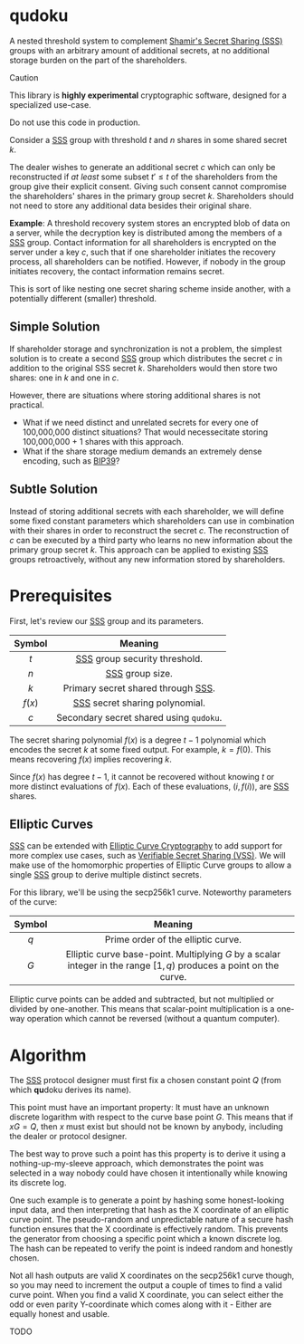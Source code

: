 # qudoku

A nested threshold system to complement [Shamir's Secret Sharing (SSS)][SSS] groups with an arbitrary amount of additional secrets, at no additional storage burden on the part of the shareholders.

> [!CAUTION]
>
> This library is **highly experimental** cryptographic software, designed for a specialized use-case.
>
> Do not use this code in production.

Consider a [SSS] group with threshold $t$ and $n$ shares in some shared secret $k$.

The dealer wishes to generate an additional secret $c$ which can only be reconstructed if _at least_ some subset $t' \le t$ of the shareholders from the group give their explicit consent. Giving such consent cannot compromise the shareholders' shares in the primary group secret $k$. Shareholders should not need to store any additional data besides their original share.

**Example**: A threshold recovery system stores an encrypted blob of data on a server, while the decryption key is distributed among the members of a [SSS] group. Contact information for all shareholders is encrypted on the server under a key $c$, such that if one shareholder initiates the recovery process, all shareholders can be notified. However, if nobody in the group initiates recovery, the contact information remains secret.

This is sort of like nesting one secret sharing scheme inside another, with a potentially different (smaller) threshold.

## Simple Solution

If shareholder storage and synchronization is not a problem, the simplest solution is to create a second [SSS] group which distributes the secret $c$ in addition to the original SSS secret $k$. Shareholders would then store two shares: one in $k$ and one in $c$.

However, there are situations where storing additional shares is not practical.

- What if we need distinct and unrelated secrets for every one of 100,000,000 distinct situations? That would necessecitate storing 100,000,000 + 1 shares with this approach.
- What if the share storage medium demands an extremely dense encoding, such as [BIP39]?

## Subtle Solution

Instead of storing additional secrets with each shareholder, we will define some fixed constant parameters which shareholders can use in combination with their shares in order to reconstruct the secret $c$. The reconstruction of $c$ can be executed by a third party who learns no new information about the primary group secret $k$. This approach can be applied to existing [SSS] groups retroactively, without any new information stored by shareholders.


# Prerequisites

First, let's review our [SSS] group and its parameters.

| Symbol | Meaning |
|:------:|:-------:|
| $t$ | [SSS] group security threshold. |
| $n$ | [SSS] group size. |
| $k$ | Primary secret shared through [SSS]. |
| $f(x)$ | [SSS] secret sharing polynomial. |
| $c$ | Secondary secret shared using `qudoku`. |

The secret sharing polynomial $f(x)$ is a degree $t-1$ polynomial which encodes the secret $k$ at some fixed output. For example, $k = f(0)$. This means recovering $f(x)$ implies recovering $k$.

Since $f(x)$ has degree $t-1$, it cannot be recovered without knowing $t$ or more distinct evaluations of $f(x)$. Each of these evaluations, $(i, f(i))$, are [SSS] shares.

## Elliptic Curves

[SSS] can be extended with [Elliptic Curve Cryptography](https://conduition.io/cryptography/ecc-resources/) to add support for more complex use cases, such as [Verifiable Secret Sharing (VSS)][VSS]. We will make use of the homomorphic properties of Elliptic Curve groups to allow a single [SSS] group to derive multiple distinct secrets.

For this library, we'll be using the secp256k1 curve. Noteworthy parameters of the curve:

| Symbol | Meaning |
|:------:|:-------:|
| $q$ | Prime order of the elliptic curve. |
| $G$ | Elliptic curve base-point. Multiplying $G$ by a scalar integer in the range $[1, q)$ produces a point on the curve. |

Elliptic curve points can be added and subtracted, but not multiplied or divided by one-another. This means that scalar-point multiplication is a one-way operation which cannot be reversed (without a quantum computer).

# Algorithm

The [SSS] protocol designer must first fix a chosen constant point $Q$ (from which **qu**doku derives its name).

This point must have an important property: It must have an unknown discrete logarithm with respect to the curve base point $G$. This means that if $xG = Q$, then $x$ must exist but should not be known by anybody, including the dealer or protocol designer.

The best way to prove such a point has this property is to derive it using a nothing-up-my-sleeve approach, which demonstrates the point was selected in a way nobody could have chosen it intentionally while knowing its discrete log.

One such example is to generate a point by hashing some honest-looking input data, and then interpreting that hash as the X coordinate of an elliptic curve point. The pseudo-random and unpredictable nature of a secure hash function ensures that the X coordinate is effectively random. This prevents the generator from choosing a specific point which a known discrete log. The hash can be repeated to verify the point is indeed random and honestly chosen.

Not all hash outputs are valid X coordinates on the secp256k1 curve though, so you may need to increment the output a couple of times to find a valid curve point. When you find a valid X coordinate, you can select either the odd or even parity Y-coordinate which comes along with it - Either are equally honest and usable.

TODO

[SSS]: https://en.wikipedia.org/wiki/Shamir%27s_secret_sharing
[BIP39]: https://github.com/bitcoin/bips/blob/master/bip-0039.mediawiki
[VSS]: https://en.wikipedia.org/wiki/Verifiable_secret_sharing
